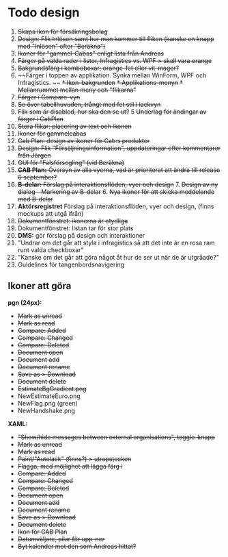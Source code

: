 # Todo design

1. ~~Skapa ikon för försäkringsbolag~~
2. ~~Design: Flik Inlösen samt hur man kommer till fliken (kanske en knapp med "Inlösen" efter "Beräkna")~~
3. ~~Ikoner för "gammel-Cabas" enligt lista från Andreas~~
4. ~~Färger på valda rader i listor, Infragistics vs. WPF > skall vara orange~~
5. ~~Bakgrundsfärg i komboboxar; orange-fet eller vit-mager?~~
6. ~~Färger i toppen av applikation. Synka mellan WinForm, WPF och Infragistics. ~~
  ~~* Ikon-bakgrunden~~
	~~* Applikations-menyn~~
	~~* Mellanrummet mellan meny och "flikarna"~~
7. ~~Färger i Compare-vyn~~
8. ~~Se över tabellhuvuden, trångt med fet stil i lackvyn~~
9. ~~Flik som är disabled, hur ska den se ut?~~
5  ~~Underlag för ändingar av färger i CabPlan~~
6. ~~Stora flikar: placering av text och ikonen~~
6. ~~Ikoner för gammelcabas~~
7. ~~Cab Plan: design av ikoner för Cab:s produkter~~
4. ~~Design: Flik "Försäljningsinformation", uppdateringar efter kommentarer från Jörgen~~
5. ~~GUI för "Falsförsegling" (vid Beräkna)~~
15. ~~**CAB Plan:** Översyn av alla vyerna, vad är prioriterat att ändra till release 6 september?~~
14. ~~**B-delar:** Förslag på interaktionsflöden, vyer och design~~
	7. ~~Design av ny dialog - Markering av B-delar~~
	6. ~~Nya ikoner för att skicka meddelande med B-delar~~
6. **Aktörsregistret** Förslag på interaktionsflöden, vyer och design, (finns mockups att utgå ifrån)
7. ~~Dokumentfönstret: ikonerna är otydliga~~
8. Dokumentfönstret: listan tar för stor plats
9. **DMS:** gör förslag på design och interaktioner
10. "Undrar om det går att styla i infragistics så att det inte är en rosa ram runt valda checkboxar"
11. "Kanske om det går att göra något åt hur de ser ut när de är utgråade?" 
1. Guidelines för tangenbordsnavigering

## Ikoner att göra

**pgn (24px):**

* ~~Mark as unread~~
* ~~Mark as read~~
* ~~Compare: Added~~
* ~~Compare: Changed~~
* ~~Compare: Deleted~~
* ~~Document open~~
* ~~Document add~~
* ~~Document rename~~
* ~~Save as > Download~~
* ~~Document delete~~
* ~~EstimateBgGradient.png~~
* NewEstimateEuro.png
* NewFlag.png (green)
* NewHandshake.png

**XAML:**

* ~~"Show/hide messages between external organisations", toggle-knapp~~
* ~~Mark as unread~~
* ~~Mark as read~~
* ~~Paint/"Autolack" (finns?) > utropstecken~~
* ~~Flagga, med möjlighet att lägga färg i~~
* ~~Compare: Added~~
* ~~Compare: Changed~~
* ~~Compare: Deleted~~
* ~~Document open~~
* ~~Document add~~
* ~~Document rename~~
* ~~Save as > Download~~
* ~~Document delete~~
* ~~Ikon för CAB Plan~~
* ~~Datumväljare, pilar för upp-ner~~
* ~~Byt kalender mot den som Andreas hittat?~~
